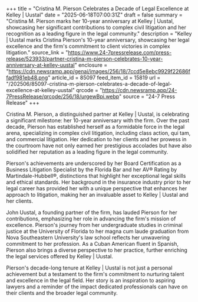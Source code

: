 +++
title = "Cristina M. Pierson Celebrates a Decade of Legal Excellence at Kelley | Uustal"
date = "2025-06-18T07:00:31Z"
draft = false
summary = "Cristina M. Pierson marks her 10-year anniversary at Kelley | Uustal, showcasing her significant contributions to complex civil litigation and her recognition as a leading figure in the legal community."
description = "Kelley | Uustal marks Cristina Pierson's 10-year anniversary, showcasing her legal excellence and the firm's commitment to client victories in complex litigation."
source_link = "https://www.24-7pressrelease.com/press-release/523933/partner-cristina-m-pierson-celebrates-10-year-anniversary-at-kelley-uustal"
enclosure = "https://cdn.newsramp.app/genai/images/256/18/7ccd5e8ebc9929f22686ffadf981eb48.png"
article_id = 85097
feed_item_id = 15819
url = "/202506/85097-cristina-m-pierson-celebrates-a-decade-of-legal-excellence-at-kelley-uustal"
qrcode = "https://cdn.newsramp.app/24-7PressRelease/qrcode/256/18/urgewBpi.webp"
source = "24-7 Press Release"
+++

<p>Cristina M. Pierson, a distinguished partner at Kelley | Uustal, is celebrating a significant milestone: her 10-year anniversary with the firm. Over the past decade, Pierson has established herself as a formidable force in the legal arena, specializing in complex civil litigation, including class action, qui tam, and commercial litigation. Her dedication to her clients and her prowess in the courtroom have not only earned her prestigious accolades but have also solidified her reputation as a leading figure in the legal community.</p><p>Pierson's achievements are underscored by her Board Certification as a Business Litigation Specialist by the Florida Bar and her AV® Rating by Martindale-Hubbell®, distinctions that highlight her exceptional legal skills and ethical standards. Her background in the insurance industry prior to her legal career has provided her with a unique perspective that enhances her approach to litigation, making her an invaluable asset to Kelley | Uustal and her clients.</p><p>John Uustal, a founding partner of the firm, has lauded Pierson for her contributions, emphasizing her role in advancing the firm's mission of excellence. Pierson's journey from her undergraduate studies in criminal justice at the University of Florida to her magna cum laude graduation from Nova Southeastern University's law school reflects her unwavering commitment to her profession. As a Cuban American fluent in Spanish, Pierson also brings a diverse perspective to her practice, further enriching the legal services offered by Kelley | Uustal.</p><p>Pierson's decade-long tenure at Kelley | Uustal is not just a personal achievement but a testament to the firm's commitment to nurturing talent and excellence in the legal field. Her story is an inspiration to aspiring lawyers and a reminder of the impact dedicated professionals can have on their clients and the broader legal community.</p>